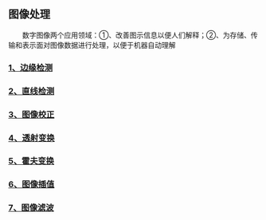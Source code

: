 ## 图像处理
&emsp;&emsp;数字图像两个应用领域：①、改善图示信息以便人们解释；②、为存储、传输和表示面对图像数据进行处理，以便于机器自动理解

### [1、边缘检测](1、边缘检测)

### [2、直线检测](2、直线检测)

### [3、图像校正](3、图像校正)

### [4、透射变换](4、透射变换)

### [5、霍夫变换](5、霍夫变换)

### [6、图像插值](6、图像插值)

### [7、图像滤波](7、图像滤波)
